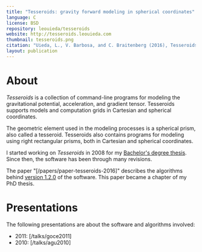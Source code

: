 ```yaml
---
title: "Tesseroids: gravity forward modeling in spherical coordinates"
language: C
license: BSD
repository: leouieda/tesseroids
website: http://tesseroids.leouieda.com
thumbnail: tesseroids.png
citation: "Uieda, L., V. Barbosa, and C. Braitenberg (2016), Tesseroids: Forward-modeling gravitational fields in spherical coordinates, GEOPHYSICS, F41–F48, doi:10.1190/geo2015-0204.1."
layout: publication
---
```


# About

*Tesseroids* is a collection of command-line programs for modeling the
gravitational potential, acceleration, and gradient tensor. Tesseroids supports
models and computation grids in Cartesian and spherical coordinates.

The geometric element used in the modeling processes is a spherical prism, also
called a tesseroid. Tesseroids also contains programs for modeling using right
rectangular prisms, both in Cartesian and spherical coordinates.

I started working on *Tesseroids* in 2008 for my
[Bachelor's degree thesis](http://dx.doi.org/10.6084/m9.figshare.963547).
Since then, the software has been through many revisions.

The paper "[/papers/paper-tesseroids-2016]" describes the algorithms behind
[version 1.2.0](http://dx.doi.org/10.5281/zenodo.16033) of the software.
This paper became a chapter of my PhD thesis.

# Presentations

The following presentations are about the software and algorithms involved:

* 2011: [/talks/goce2011]
* 2010: [/talks/agu2010]
